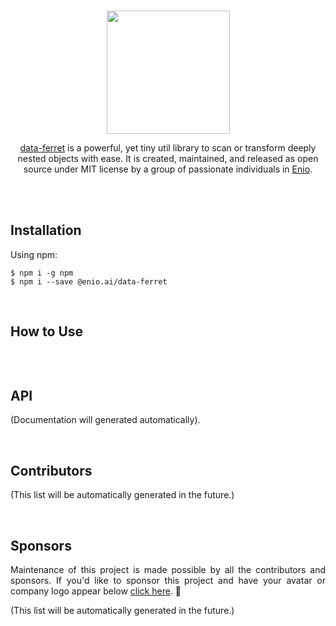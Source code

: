 <br>

<p align="center">
  <img width="197" src="https://github.com/enio-ireland/enio/blob/develop/images/data-ferret.png">
</p>
<p align="center">
  <a href="https://github.com/enio-ireland/enio/tree/develop/packages/data-ferret">data-ferret</a> is a powerful, yet tiny util library to scan or transform deeply nested objects with ease. It is created, maintained, and released as open source under MIT license by a group of passionate individuals in <a href="https://github.com/enio-ireland/enio">Enio</a>.
</p>



<br>
<br>

## Installation

Using npm:

```
$ npm i -g npm
$ npm i --save @enio.ai/data-ferret
```

<br>

## How to Use

```

```

<br>

## API

(Documentation will generated automatically).

<br>

## Contributors

(This list will be automatically generated in the future.)

<br>

## Sponsors

<p style="text-align: justify">
  Maintenance of this project is made possible by all the contributors and sponsors. If you'd like to sponsor this project and have your avatar or company logo appear below <a href="https://github.com/sponsors/enio-ireland">click here</a>. 💖
</p>

(This list will be automatically generated in the future.)
